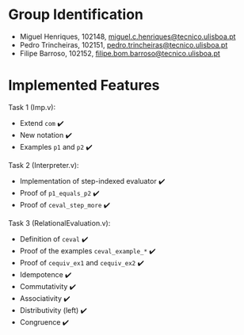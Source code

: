 # Group Identification

 - Miguel Henriques, 102148, miguel.c.henriques@tecnico.ulisboa.pt
 - Pedro Trincheiras, 102151, pedro.trincheiras@tecnico.ulisboa.pt
 - Filipe Barroso, 102152, filipe.bom.barroso@tecnico.ulisboa.pt

# Implemented Features
Task 1 (Imp.v):

- Extend `com` ✔️
- New notation ✔️
- Examples `p1` and `p2` ✔️

Task 2 (Interpreter.v):

- Implementation of step-indexed evaluator ✔️
- Proof of `p1_equals_p2` ✔️
- Proof of `ceval_step_more` ✔️

Task 3 (RelationalEvaluation.v):

- Definition of `ceval` ✔️
- Proof of the examples `ceval_example_*` ✔️
- Proof of `cequiv_ex1` and `cequiv_ex2` ✔️
- Idempotence ✔️
- Commutativity ✔️
- Associativity ✔️
- Distributivity (left) ✔️
- Congruence ✔️
